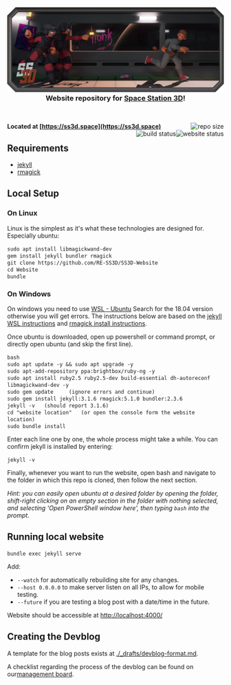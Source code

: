<h3 align="center"><img src="assets/img/SS3DBanner3.png" alt="SS3D_Banner">Website repository for <a href="https://ss3d.space/">Space Station 3D</a>!</h3>

<br>

**Located at [https://ss3d.space](https://ss3d.space)**
<img src="https://img.shields.io/github/repo-size/RE-SS3D/SS3D-Website" alt="repo size" align="right">
<img src="https://img.shields.io/website?down_color=red&down_message=offline&up_color=green&up_message=online&url=https%3A%2F%2Fss3d.space" alt="website status" align="right">
<img src="https://img.shields.io/github/actions/workflow/status/RE-SS3D/SS3D-Website/build.yml" alt="build status" align="right">

## Requirements

- [jekyll](https://jekyllrb.com/docs/installation/)
- [rmagick](https://github.com/rmagick/rmagick)

## Local Setup

### On Linux

Linux is the simplest as it's what these technologies are designed for. Especially ubuntu:

    sudo apt install libmagickwand-dev
    gem install jekyll bundler rmagick
    git clone https://github.com/RE-SS3D/SS3D-Website
    cd Website
    bundle

### On Windows

On windows you need to use [WSL - Ubuntu](https://www.microsoft.com/en-nz/p/ubuntu-1804-lts/9n9tngvndl3q?rtc=1&activetab=pivot:overviewtab) Search for the 18.04 version otherwise you will get errors. The instructions below are based on the [jekyll WSL instructions](https://jekyllrb.com/docs/installation/windows/) and [rmagick install instructions](https://github.com/rmagick/rmagick).

Once ubuntu is downloaded, open up powershell or command prompt, or directly open ubuntu (and skip the first line).

    bash
    sudo apt update -y && sudo apt upgrade -y
    sudo apt-add-repository ppa:brightbox/ruby-ng -y
    sudo apt install ruby2.5 ruby2.5-dev build-essential dh-autoreconf libmagickwand-dev -y
    sudo gem update     (ignore errors and continue)
    sudo gem install jekyll:3.1.6 rmagick:5.1.0 bundler:2.3.6
    jekyll -v   (should report 3.1.6)
    cd "website location"   (or open the console form the website location)
    sudo bundle install

Enter each line one by one, the whole process might take a while.
You can confirm jekyll is installed by entering:

    jekyll -v

Finally, whenever you want to run the website, open bash and navigate to the folder in which this repo is cloned,
then follow the next section.

*Hint: you can easily open ubuntu at a desired folder by opening the folder, shift-right clicking on an empty section in the folder with nothing selected, and selecting 'Open PowerShell window here', then typing `bash` into the prompt.*

## Running local website

    bundle exec jekyll serve

Add:

- `--watch` for automatically rebuilding site for any changes.
- `--host 0.0.0.0` to make server listen on all IPs, to allow for mobile testing.
- `--future` if you are testing a blog post with a date/time in the future.

Website should be accessible at <http://localhost:4000/>

## Creating the Devblog

A template for the blog posts exists at [./_drafts/devblog-format.md](./_drafts/devblog-format.md).

A checklist regarding the process of the devblog can be found on our[management board](https://trello.com/c/jLB9dKJH).
